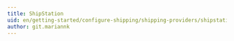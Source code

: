 ```yaml
---
title: ShipStation
uid: en/getting-started/configure-shipping/shipping-providers/shipstation
author: git.mariannk
---
```


